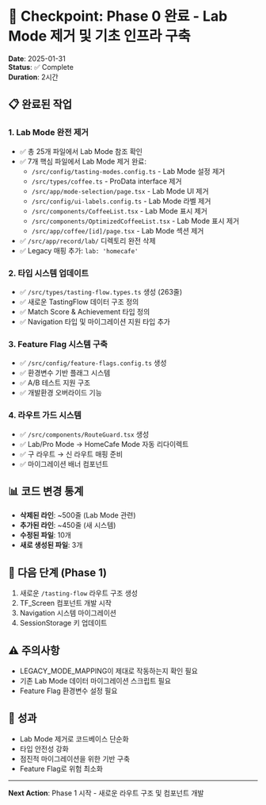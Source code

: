 # 📍 Checkpoint: Phase 0 완료 - Lab Mode 제거 및 기초 인프라 구축

**Date**: 2025-01-31  
**Status**: ✅ Complete  
**Duration**: 2시간

## 📋 완료된 작업

### 1. Lab Mode 완전 제거
- ✅ 총 25개 파일에서 Lab Mode 참조 확인
- ✅ 7개 핵심 파일에서 Lab Mode 제거 완료:
  - `/src/config/tasting-modes.config.ts` - Lab Mode 설정 제거
  - `/src/types/coffee.ts` - ProData interface 제거
  - `/src/app/mode-selection/page.tsx` - Lab Mode UI 제거
  - `/src/config/ui-labels.config.ts` - Lab Mode 라벨 제거
  - `/src/components/CoffeeList.tsx` - Lab Mode 표시 제거
  - `/src/components/OptimizedCoffeeList.tsx` - Lab Mode 표시 제거
  - `/src/app/coffee/[id]/page.tsx` - Lab Mode 섹션 제거
- ✅ `/src/app/record/lab/` 디렉토리 완전 삭제
- ✅ Legacy 매핑 추가: `lab: 'homecafe'`

### 2. 타입 시스템 업데이트
- ✅ `/src/types/tasting-flow.types.ts` 생성 (263줄)
- ✅ 새로운 TastingFlow 데이터 구조 정의
- ✅ Match Score & Achievement 타입 정의
- ✅ Navigation 타입 및 마이그레이션 지원 타입 추가

### 3. Feature Flag 시스템 구축
- ✅ `/src/config/feature-flags.config.ts` 생성
- ✅ 환경변수 기반 플래그 시스템
- ✅ A/B 테스트 지원 구조
- ✅ 개발환경 오버라이드 기능

### 4. 라우트 가드 시스템
- ✅ `/src/components/RouteGuard.tsx` 생성
- ✅ Lab/Pro Mode → HomeCafe Mode 자동 리다이렉트
- ✅ 구 라우트 → 신 라우트 매핑 준비
- ✅ 마이그레이션 배너 컴포넌트

## 📊 코드 변경 통계
- **삭제된 라인**: ~500줄 (Lab Mode 관련)
- **추가된 라인**: ~450줄 (새 시스템)
- **수정된 파일**: 10개
- **새로 생성된 파일**: 3개

## 🎯 다음 단계 (Phase 1)
1. 새로운 `/tasting-flow` 라우트 구조 생성
2. TF_Screen 컴포넌트 개발 시작
3. Navigation 시스템 마이그레이션
4. SessionStorage 키 업데이트

## ⚠️ 주의사항
- LEGACY_MODE_MAPPING이 제대로 작동하는지 확인 필요
- 기존 Lab Mode 데이터 마이그레이션 스크립트 필요
- Feature Flag 환경변수 설정 필요

## 🚀 성과
- Lab Mode 제거로 코드베이스 단순화
- 타입 안전성 강화
- 점진적 마이그레이션을 위한 기반 구축
- Feature Flag로 위험 최소화

---

**Next Action**: Phase 1 시작 - 새로운 라우트 구조 및 컴포넌트 개발